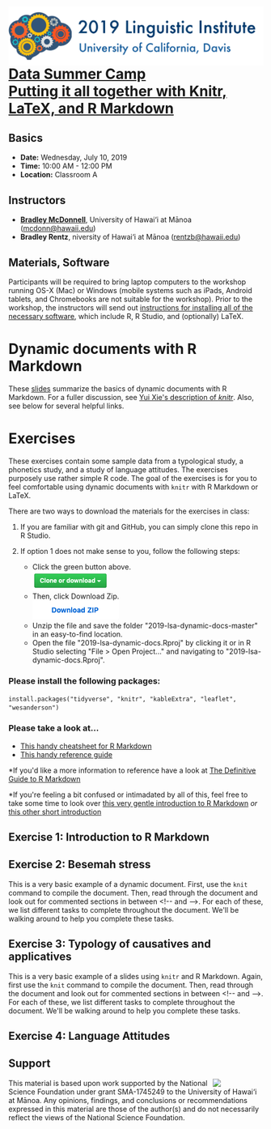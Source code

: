 <img src='img/lsa2019-logo.png' align=left>

# [Data Summer Camp <br> Putting it all together with Knitr, LaTeX, and R Markdown](https://www.linguisticsociety.org/content/2019-annual-meeting-satellite-workshop-tools-reproducible-research-linguistics) 


## Basics
* **Date:**	Wednesday, July 10, 2019
* **Time:** 10:00 AM - 12:00 PM 
* **Location:** Classroom A

## Instructors
* [**Bradley McDonnell**](http://www.bradleymcdonnell.org), University of Hawai‘i at Mānoa (<mcdonn@hawaii.edu>)
* **Bradley Rentz**, niversity of Hawai‘i at Mānoa (<rentzb@hawaii.edu>) 

## Materials, Software
Participants will be required to bring laptop computers to the workshop running OS-X (Mac) or Windows (mobile systems such as iPads, Android tablets, and Chromebooks are not suitable for the workshop). Prior to the workshop, the instructors will send out [instructions for installing all of the necessary software](installation.md), which include R, R Studio, and (optionally) LaTeX. 

# Dynamic documents with R Markdown
These [slides](https://mcdonn.github.io/2019-lsa-dynamic-docs/dynamic_docs.html) summarize the basics of dynamic documents with R Markdown. For a fuller discussion, see [Yui Xie's description of *knitr*](https://yihui.name/knitr/). Also, see below for several helpful links.

# Exercises 
These exercises contain some sample data from a typological study, a phonetics study, and a study of language attitudes. The exercises purposely use rather simple R code. The goal of the exercises is for you to feel comfortable using dynamic documents with `knitr` with R Markdown or LaTeX.

There are two ways to download the materials for the exercises in class: 

1. If you are familiar with git and GitHub, you can simply clone this repo in R Studio. 
2. If option 1 does not make sense to you, follow the following steps: 

   - Click the green button above.<br><img src='img/green-button.png'><br>
   - Then, click Download Zip.<br><img src='img/zip-button.png'><br>
   - Unzip the file and save the folder "2019-lsa-dynamic-docs-master" in an easy-to-find location.
   - Open the file "2019-lsa-dynamic-docs.Rproj" by clicking it or in R Studio selecting "File > Open Project..." and navigating to "2019-lsa-dynamic-docs.Rproj".

### Please install the following packages: 

`install.packages("tidyverse", "knitr", "kableExtra", "leaflet", "wesanderson")`



### Please take a look at...<br/> 

- [This handy cheatsheet for R Markdown](https://www.rstudio.com/wp-content/uploads/2016/03/rmarkdown-cheatsheet-2.0.pdf) 
- [This handy reference guide](https://www.rstudio.com/wp-content/uploads/2015/03/rmarkdown-reference.pdf)

*If you'd like a more information to reference have a look at [The Definitive Guide to R Markdown](https://bookdown.org/yihui/rmarkdown/)

*If you're feeling a bit confused or intimadated by all of this, feel free to take some time to look over [this very gentle introduction to R Markdown](https://rmarkdown.rstudio.com/lesson-1.html) *or* [this other short introduction](https://kbroman.org/knitr_knutshell/pages/Rmarkdown.html)


## Exercise 1: Introduction to R Markdown


## Exercise 2: Besemah stress
This is a very basic example of a dynamic document. First, use the `knit` command to compile the document. Then, read through the document and look out for commented sections in between \<!-- and -->. For each of these, we list different tasks to complete throughout the document. We'll be walking around to help you complete these tasks. 


## Exercise 3: Typology of causatives and applicatives
This is a very basic example of a slides using `knitr` and R Markdown. Again, first use the `knit` command to compile the document. Then, read through the document and look out for commented sections in between \<!-- and -->. For each of these, we list different tasks to complete throughout the document. We'll be walking around to help you complete these tasks.

## Exercise 4: Language Attitudes

<!--
## Exercise 3: Slides in xaringan
Another package worth looking into is [xaringan](https://github.com/yihui/xaringan). It is based upon reveal.js. 

- Install it by running `install.packages(xaringan)`. 
- Click File... > New File > R Markdown...
- Click From template in the left pane 
- Select ninja presentation and then OK.
- The template file explains all of the formatting styles in xaringan. Try it out, and even try to repoduce the slides from Exercise 2 in xaringan. 
-->

<!--

## Exercise 4: Experimenting on your own
If you have additional time, you can *either* create slides from the document in **Exercise 1** *or* create a document from the slides in **Exercise 2**. I provide a number of links at the end of exercise 2 for you to get some ideas of how you can do even more with dynamic documents.
-->

## Support

<img src="https://www.nsf.gov/images/logos/NSF_4-Color_bitmap_Logo.png" width="100" align="right" /> 

This material is based upon work supported by the National Science Foundation under grant SMA-1745249 to the University of Hawai‘i at Mānoa. Any opinions, findings, and conclusions or recommendations expressed in this material are those of the author(s) and do not necessarily reflect the views of the National Science Foundation.